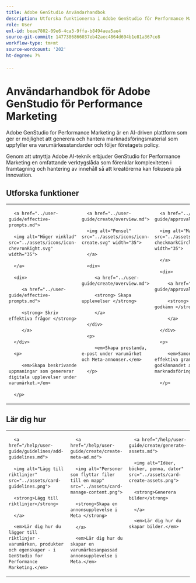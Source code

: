 ```yaml
---
title: Adobe GenStudio Användarhandbok
description: Utforska funktionerna i Adobe GenStudio för Performance Marketing. Lär dig hur du skapar varumärkesbaserat material, genererar variationer och optimerar upplevelser.
role: User
exl-id: beae7802-09e6-4ca3-9ffa-b8494aea5ae4
source-git-commit: 1477386866037eb42aec4864d694b1e81a367ce8
workflow-type: tm+mt
source-wordcount: '202'
ht-degree: 7%

---
```


# Användarhandbok för Adobe GenStudio för Performance Marketing

Adobe GenStudio for Performance Marketing är en AI-driven plattform som ger er möjlighet att generera och hantera marknadsföringsmaterial som uppfyller era varumärkesstandarder och följer företagets policy.

Genom att utnyttja Adobe AI-teknik erbjuder GenStudio for Performance Marketing en omfattande verktygslåda som förenklar komplexiteten i framtagning och hantering av innehåll så att kreatörerna kan fokusera på innovation.

## Utforska funktioner

<table style="table-layout:fixed">

<tr style="border: 0;">

   <td valign="top">

      <a href="../user-guide/effective-prompts.md">

      <img alt="Höger vinklad" src="../assets/icons/icon-chevronRight.svg" width="35">

      </a>

      <div>

         <a href="../user-guide/effective-prompts.md">

         <strong> Skriv effektiva frågor </strong>

         </a>

      </div>

      <p>

         <em>Skapa beskrivande uppmaningar som genererar digitala upplevelser under varumärket.</em>

      </p>

   </td>

   <td valign="top">

      <a href="../user-guide/create/overview.md">

      <img alt="Pensel" src="../assets/icons/icon-create.svg" width="35">

      </a>

      <div>

         <a href="../user-guide/create/overview.md">

         <strong> Skapa upplevelser </strong>

         </a>

      </div>

      <p>

         <em>Skapa prestanda, e-post under varumärket och Meta-annonser.</em>

      </p>

   </td>

   <td valign="top">

      <a href="../user-guide/approvals/overview.md">

      <img alt="Markering" src="../assets/icons/icon-checkmarkCircle.svg" width="35">

      </a>

      <div>

         <a href="../user-guide/approvals/overview.md">

         <strong> Granska och godkänn </strong>

         </a>

      </div>

      <p>

         <em>Samordna den effektiva granskningen och godkännandet av marknadsföringsresurser.</em>

      </p>

   </td>

   <td valign="top">

      <a href="../user-guide/content/overview.md">

      <img alt="Stödraster" src="../assets/icons/icon-images.svg" width="35">

      </a>

      <div>

         <a href="../user-guide/content/overview.md">

         <strong> Hantera innehåll </strong>

         </a>

      </div>

      <p>

         <em>Sök, hantera och återanvänd innehåll samtidigt som varumärkesriktlinjerna behålls.</em>

      </p>

   </td>

   <td valign="top">

      <a href="../user-guide/insights/overview.md">

      <img alt="Diagram" src="../assets/icons/icon-dataAnalytics.svg" width="35">

      </a>

      <div>

         <a href="../user-guide/insights/overview.md">

         <strong> Visa insikter </strong>

         </a>

      </div>

      <p>

         <em>Analysera innehållseffektiviteten för betalda mediekanaler.</em>

      </p>

   </td>

</tr>

</table>

## Lär dig hur

<table style="table-layout:fixed">

<td valign="top">

   <div>

      <a href="/help/user-guide/guidelines/add-guidelines.md">

      <img alt="Lägg till riktlinjer" src="../assets/card-guidelines.png">

      <strong>Lägg till riktlinjer</strong>

      </a>

   </div>

   <p>

      <em>Lär dig hur du lägger till riktlinjer - varumärken, produkter och egenskaper - i GenStudio for Performance Marketing.</em>

   </p>

</td>

<td valign="top">

   <div>

      <a href="/help/user-guide/create/create-meta-ad.md">

      <img alt="Personer som flyttar filer till en mapp" src="../assets/card-manage-content.png">

      <strong>Skapa en annonsupplevelse i Meta </strong>

      </a>

   </div>

   <p>

      <em>Lär dig hur du skapar en varumärkesanpassad annonsupplevelse i Meta.</em>

   </p>

</td>

<td valign="top">

   <div>

      <a href="/help/user-guide/create/generate-assets.md">

      <img alt="Idéer, böcker, penna, dator" src="../assets/card-create-assets.png">

      <strong>Generera bilder</strong>

      </a>

   </div>

   <p>

      <em>Lär dig hur du skapar bilder.</em>

   </p>

</td>

</table>
